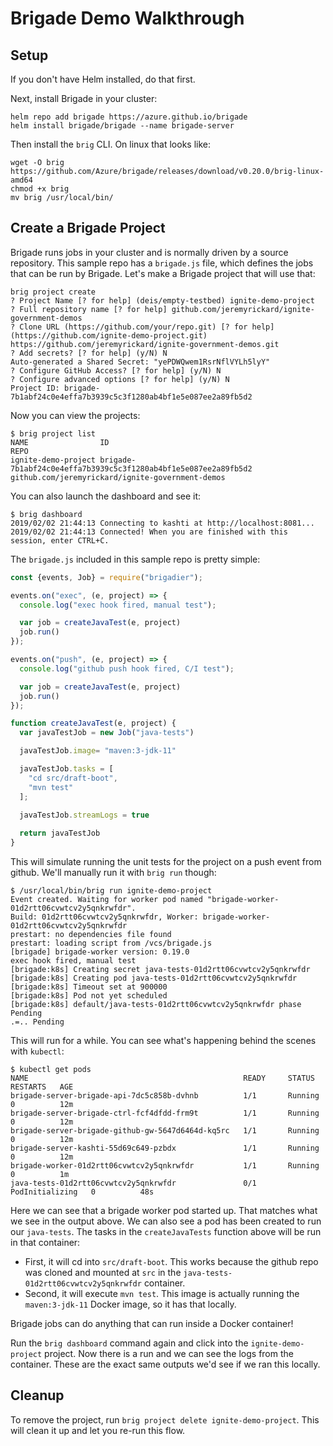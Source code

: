# Brigade Demo Walkthrough

## Setup

If you don't have Helm installed, do that first. 

Next, install Brigade in your cluster:

```console
helm repo add brigade https://azure.github.io/brigade
helm install brigade/brigade --name brigade-server
```

Then install the `brig` CLI. On linux that looks like:

```console
wget -O brig https://github.com/Azure/brigade/releases/download/v0.20.0/brig-linux-amd64
chmod +x brig
mv brig /usr/local/bin/
```

## Create a Brigade Project

Brigade runs jobs in your cluster and is normally driven by a source repository. This sample repo has a `brigade.js` file, which defines the jobs that can be run by Brigade. Let's make a Brigade project that will use that:

```console
brig project create
? Project Name [? for help] (deis/empty-testbed) ignite-demo-project
? Full repository name [? for help] github.com/jeremyrickard/ignite-government-demos
? Clone URL (https://github.com/your/repo.git) [? for help] (https://github.com/ignite-demo-project.git) https://github.com/jeremyrickard/ignite-government-demos.git
? Add secrets? [? for help] (y/N) N
Auto-generated a Shared Secret: "yePDWQwem1RsrNflVYLh5lyY"
? Configure GitHub Access? [? for help] (y/N) N
? Configure advanced options [? for help] (y/N) N
Project ID: brigade-7b1abf24c0e4effa7b3939c5c3f1280ab4bf1e5e087ee2a89fb5d2
```

Now you can view the projects:

```console
$ brig project list
NAME               	ID                                                            	REPO
ignite-demo-project	brigade-7b1abf24c0e4effa7b3939c5c3f1280ab4bf1e5e087ee2a89fb5d2	github.com/jeremyrickard/ignite-government-demos
```

You can also launch the dashboard and see it:

```console
$ brig dashboard
2019/02/02 21:44:13 Connecting to kashti at http://localhost:8081...
2019/02/02 21:44:13 Connected! When you are finished with this session, enter CTRL+C.
```

The `brigade.js` included in this sample repo is pretty simple:

```javascript
const {events, Job} = require("brigadier");

events.on("exec", (e, project) => {
  console.log("exec hook fired, manual test");

  var job = createJavaTest(e, project)
  job.run()
});

events.on("push", (e, project) => {
  console.log("github push hook fired, C/I test");

  var job = createJavaTest(e, project)
  job.run()
});

function createJavaTest(e, project) {
  var javaTestJob = new Job("java-tests")

  javaTestJob.image= "maven:3-jdk-11"

  javaTestJob.tasks = [
    "cd src/draft-boot",
    "mvn test"
  ];
  
  javaTestJob.streamLogs = true

  return javaTestJob
}
```

This will simulate running the unit tests for the project on a push event from github. We'll manually run it with `brig run` though:

```console
$ /usr/local/bin/brig run ignite-demo-project
Event created. Waiting for worker pod named "brigade-worker-01d2rtt06cvwtcv2y5qnkrwfdr".
Build: 01d2rtt06cvwtcv2y5qnkrwfdr, Worker: brigade-worker-01d2rtt06cvwtcv2y5qnkrwfdr
prestart: no dependencies file found
prestart: loading script from /vcs/brigade.js
[brigade] brigade-worker version: 0.19.0
exec hook fired, manual test
[brigade:k8s] Creating secret java-tests-01d2rtt06cvwtcv2y5qnkrwfdr
[brigade:k8s] Creating pod java-tests-01d2rtt06cvwtcv2y5qnkrwfdr
[brigade:k8s] Timeout set at 900000
[brigade:k8s] Pod not yet scheduled
[brigade:k8s] default/java-tests-01d2rtt06cvwtcv2y5qnkrwfdr phase Pending
.=.. Pending
```

This will run for a while. You can see what's happening behind the scenes with `kubectl`:

```console
$ kubectl get pods
NAME                                                READY     STATUS            RESTARTS   AGE
brigade-server-brigade-api-7dc5c858b-dvhnb          1/1       Running           0          12m
brigade-server-brigade-ctrl-fcf4dfdd-frm9t          1/1       Running           0          12m
brigade-server-brigade-github-gw-5647d6464d-kq5rc   1/1       Running           0          12m
brigade-server-kashti-55d69c649-pzbdx               1/1       Running           0          12m
brigade-worker-01d2rtt06cvwtcv2y5qnkrwfdr           1/1       Running           0          1m
java-tests-01d2rtt06cvwtcv2y5qnkrwfdr               0/1       PodInitializing   0          48s
```

Here we can see that a brigade worker pod started up. That matches what we see in the output above. We can also see a pod has been created to run our `java-tests`. The tasks in the `createJavaTests` function above will be run in that container:

* First, it will cd into `src/draft-boot`. This works because the github repo was cloned and mounted at `src` in the `java-tests-01d2rtt06cvwtcv2y5qnkrwfdr` container.
* Second, it will execute `mvn test`. This image is actually running the `maven:3-jdk-11` Docker image, so it has that locally. 

Brigade jobs can do anything that can run inside a Docker container!

Run the `brig dashboard` command again and click into the `ignite-demo-project` project. Now there is a run and we can see the logs from the container. These are the exact same outputs we'd see if we ran this locally.

## Cleanup

To remove the project, run `brig project delete ignite-demo-project`. This will clean it up and let you re-run this flow.
